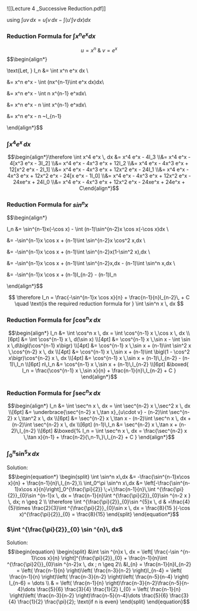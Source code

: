 


![[Lecture 4 _Successive Reduction.pdf]]


 
using $\int uv \, dx = u \int v \, dx - \int \left( u' \int v \, dx \right) dx$
### Reduction Formula for $\int x^n e^x dx$
  

$$u = x^n ~\& ~ v = e^x$$
$$\begin{align*}

\text{Let, } I_n &= \int x^n e^x dx \\


&= x^n e^x - \int (nx^{n-1}\int e^x dx)dx\\

&= x^n e^x - \int n x^{n-1} e^xdx\\

&= x^n e^x - n \int x^{n-1} e^xdx\\

&= x^n e^x - n ~I_{n-1}

\end{align*}$$


### $\int x^4 e^x \, dx$


$$\begin{align*}\therefore \int x^4 e^x \, dx &= x^4 e^x - 4I_3 \\&= x^4 e^x - 4[x^3 e^x - 3I_2] \\&= x^4 e^x - 4x^3 e^x + 12I_2 \\&= x^4 e^x - 4x^3 e^x + 12[x^2 e^x - 2I_1] \\&= x^4 e^x - 4x^3 e^x + 12x^2 e^x - 24I_1 \\&= x^4 e^x - 4x^3 e^x + 12x^2 e^x - 24[x e^x - 1I_0] \\&= x^4 e^x - 4x^3 e^x + 12x^2 e^x - 24xe^x + 24I_0 \\&= x^4 e^x - 4x^3 e^x + 12x^2 e^x - 24xe^x + 24e^x + C\end{align*}$$

### Reduction Formula for $sin ^nx​$

$$\begin{align*}

I_n &= \sin^{n-1}x(-\cos x) - \int (n-1)\sin^{n-2}x \cos x(-\cos x)dx \\

&= -\sin^{n-1}x \cos x + (n-1)\int \sin^{n-2}x \cos^2 x\,dx \\

&= -\sin^{n-1}x \cos x + (n-1)\int \sin^{n-2}x(1-\sin^2 x)\,dx \\

&= -\sin^{n-1}x \cos x + (n-1)\int \sin^{n-2}x\,dx - (n-1)\int \sin^n x\,dx \\

&= -\sin^{n-1}x \cos x + (n-1)I_{n-2} - (n-1)I_n

\end{align*}$$


$$ \therefore I_n = \frac{-\sin^{n-1}x \cos x}{n} + \frac{n-1}{n}I_{n-2}\,  + C \quad \text{is the required reduction formula for } \int \sin^n x \, dx $$
### Reduction Formula for $\int \cos^n x \, dx$
$$\begin{align*}
I_n &= \int \cos^n x \, dx 
     = \int \cos^{n-1} x \,\cos x \, dx \\[6pt]
    &= \int \cos^{n-1} x \, d(\sin x) \\[4pt]
    &= \cos^{n-1} x \,\sin x
       - \int \sin x \,d\bigl(\cos^{n-1} x\bigr) \\[4pt]
    &= \cos^{n-1} x \,\sin x
       + (n-1)\int \sin^2 x \,\cos^{n-2} x \, dx \\[4pt]
    &= \cos^{n-1} x \,\sin x
       + (n-1)\int \bigl(1 - \cos^2 x\bigr)\cos^{n-2} x \, dx \\[4pt]
    &= \cos^{n-1} x \,\sin x
       + (n-1)\,I_{n-2}
       - (n-1)\,I_n \\[6pt]
n\,I_n &= \cos^{n-1} x \,\sin x
         + (n-1)\,I_{n-2} \\[6pt]
&\boxed{
I_n = \frac{\cos^{n-1} x \,\sin x}{n}
      + \frac{n-1}{n}\,I_{n-2}
      + C
}
\end{align*}$$
### Reduction Formula for $\int \sec^n x \, dx$

$$\begin{align*}
I_n &= \int \sec^n x \, dx 
     = \int \sec^{n-2} x \,\sec^2 x \, dx \\[6pt]
    &= \underbrace{\sec^{n-2} x \,\tan x}_{u\cdot v}
       - (n-2)\int \sec^{n-2} x \,\tan^2 x \, dx \\[6pt]
    &= \sec^{n-2} x \,\tan x 
       - (n-2)\int \sec^n x \, dx 
       + (n-2)\int \sec^{n-2} x \, dx \\[6pt]
(n-1)\,I_n &= \sec^{n-2} x \,\tan x 
             + (n-2)\,I_{n-2} \\[6pt]
&\boxed{%
I_n = \int \sec^n x \, dx
    = \frac{\sec^{n-2} x \,\tan x}{n-1}
      + \frac{n-2}{\,n-1\,}\,I_{n-2}
      + C
}
\end{align*}$$


### $\int^{\pi}_{0}\sin ^{5}x\,dx$  

Solution:
$$\begin{equation*}
\begin{split}
  \int \sin^n x\,dx
    &= -\frac{\sin^{n-1}x\cos x}{n}
       + \frac{n-1}{n}\,I_{n-2},\\
  \int_0^\pi \sin^n x\,dx
    &= \left[-\frac{\sin^{n-1}x\cos x}{n}\right]_0^{\frac{\pi}{2}}
    \;+\;\frac{n-1}{n}\,\int ^{\frac{\pi}{2}}_{0}\sin ^{n-1}x \, dx = \frac{n-1}{n}\int ^{\frac{\pi}{2}}_{0}\sin ^{n-2 x } \, dx; n \geq 2 \\
\therefore \int ^{\frac{\pi}{2}}_{0}\sin ^{5}x \, d & =\frac{4}{5}\times \frac{2}{3}\int ^{\frac{\pi}{2}}_{0}\sin x  \, dx = \frac{8}{15 }(-\cos x)^{\frac{\pi}{2}}_{0} = \frac{8}{15}
\end{split}
\end{equation*}$$

### $\int ^{\frac{\pi}{2}}_{0} \sin ^{n}\, dx$

Solution: 
$$\begin{equation}
\begin{split}
&\int \sin ^{n}x \, dx = \left[ \frac{-\sin ^{n-1}\cos x}{n} \right]^{\frac{\pi}{2}}_{0} + \frac{n-1}{n}\int ^{\frac{\pi}2{}}_{0}\sin ^{n-2}x \, dx ; n \geq 2\\
&I_{n} = \frac{n-1}{n}I_{n-2} = \left( \frac{n-1}{n} \right)\left( \frac{n-3}{n-2} \right)I_{n-4} = \left( \frac{n-1}{n} \right)\left( \frac{n-3}{n-2} \right)\left( \frac{n-5}{n-4} \right) I_{n-6} = \dots \\
& = \left( \frac{n-1}{n} \right)\frac{n-3}{n-2}\frac{n-5}{n-4}\dots \frac{5}{6} \frac{3}{4} \frac{1}{2} I_{0}
 = \left( \frac{n-1}{n} \right)\left( \frac{n-3}{n-2} \right)\frac{n-5}{n-4}\dots \frac{5}{6} \frac{3}{4} \frac{1}{2} \frac{\pi}{2}; \text{if n is even}
\end{split}
\end{equation}$$



